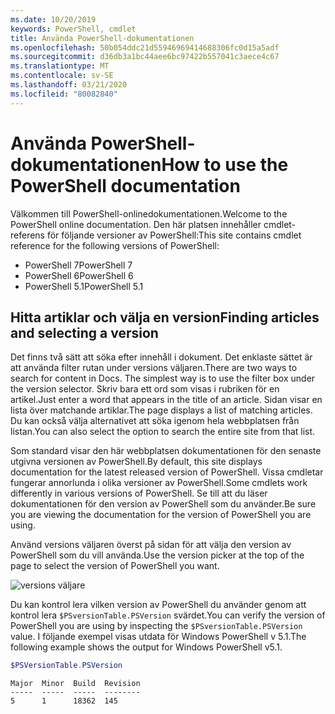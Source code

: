 ```yaml
---
ms.date: 10/20/2019
keywords: PowerShell, cmdlet
title: Använda PowerShell-dokumentationen
ms.openlocfilehash: 50b054ddc21d55946969414688306fc0d15a5adf
ms.sourcegitcommit: d36db3a1bc44aee6bc97422b557041c3aece4c67
ms.translationtype: MT
ms.contentlocale: sv-SE
ms.lasthandoff: 03/21/2020
ms.locfileid: "80082840"
---
```

# <a name="how-to-use-the-powershell-documentation"></a><span data-ttu-id="8173d-103">Använda PowerShell-dokumentationen</span><span class="sxs-lookup"><span data-stu-id="8173d-103">How to use the PowerShell documentation</span></span>

<span data-ttu-id="8173d-104">Välkommen till PowerShell-onlinedokumentationen.</span><span class="sxs-lookup"><span data-stu-id="8173d-104">Welcome to the PowerShell online documentation.</span></span> <span data-ttu-id="8173d-105">Den här platsen innehåller cmdlet-referens för följande versioner av PowerShell:</span><span class="sxs-lookup"><span data-stu-id="8173d-105">This site contains cmdlet reference for the following versions of PowerShell:</span></span>

- <span data-ttu-id="8173d-106">PowerShell 7</span><span class="sxs-lookup"><span data-stu-id="8173d-106">PowerShell 7</span></span>
- <span data-ttu-id="8173d-107">PowerShell 6</span><span class="sxs-lookup"><span data-stu-id="8173d-107">PowerShell 6</span></span>
- <span data-ttu-id="8173d-108">PowerShell 5.1</span><span class="sxs-lookup"><span data-stu-id="8173d-108">PowerShell 5.1</span></span>

## <a name="finding-articles-and-selecting-a-version"></a><span data-ttu-id="8173d-109">Hitta artiklar och välja en version</span><span class="sxs-lookup"><span data-stu-id="8173d-109">Finding articles and selecting a version</span></span>

<span data-ttu-id="8173d-110">Det finns två sätt att söka efter innehåll i dokument. Det enklaste sättet är att använda filter rutan under versions väljaren.</span><span class="sxs-lookup"><span data-stu-id="8173d-110">There are two ways to search for content in Docs. The simplest way is to use the filter box under the version selector.</span></span> <span data-ttu-id="8173d-111">Skriv bara ett ord som visas i rubriken för en artikel.</span><span class="sxs-lookup"><span data-stu-id="8173d-111">Just enter a word that appears in the title of an article.</span></span> <span data-ttu-id="8173d-112">Sidan visar en lista över matchande artiklar.</span><span class="sxs-lookup"><span data-stu-id="8173d-112">The page displays a list of matching articles.</span></span> <span data-ttu-id="8173d-113">Du kan också välja alternativet att söka igenom hela webbplatsen från listan.</span><span class="sxs-lookup"><span data-stu-id="8173d-113">You can also select the option to search the entire site from that list.</span></span>

<span data-ttu-id="8173d-114">Som standard visar den här webbplatsen dokumentationen för den senaste utgivna versionen av PowerShell.</span><span class="sxs-lookup"><span data-stu-id="8173d-114">By default, this site displays documentation for the latest released version of PowerShell.</span></span> <span data-ttu-id="8173d-115">Vissa cmdletar fungerar annorlunda i olika versioner av PowerShell.</span><span class="sxs-lookup"><span data-stu-id="8173d-115">Some cmdlets work differently in various versions of PowerShell.</span></span> <span data-ttu-id="8173d-116">Se till att du läser dokumentationen för den version av PowerShell som du använder.</span><span class="sxs-lookup"><span data-stu-id="8173d-116">Be sure you are viewing the documentation for the version of PowerShell you are using.</span></span>

<span data-ttu-id="8173d-117">Använd versions väljaren överst på sidan för att välja den version av PowerShell som du vill använda.</span><span class="sxs-lookup"><span data-stu-id="8173d-117">Use the version picker at the top of the page to select the version of PowerShell you want.</span></span>

![versions väljare](media/how-to-use-docs/version-search.gif)

<span data-ttu-id="8173d-119">Du kan kontrol lera vilken version av PowerShell du använder genom att kontrol lera `$PSversionTable.PSVersion` svärdet.</span><span class="sxs-lookup"><span data-stu-id="8173d-119">You can verify the version of PowerShell you are using by inspecting the `$PSversionTable.PSVersion` value.</span></span> <span data-ttu-id="8173d-120">I följande exempel visas utdata för Windows PowerShell v 5.1.</span><span class="sxs-lookup"><span data-stu-id="8173d-120">The following example shows the output for Windows PowerShell v5.1.</span></span>

```powershell
$PSVersionTable.PSVersion
```

```Output
Major  Minor  Build  Revision
-----  -----  -----  --------
5      1      18362  145
```
